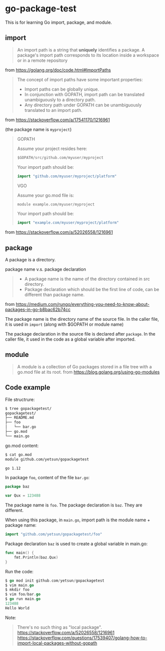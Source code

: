 # go-package-test

This is for learning Go import, package, and module.

## import

> An import path is a string that **uniquely** identifies a package. A package's import path corresponds to its location inside a workspace or in a remote repository

from https://golang.org/doc/code.html#ImportPaths

> The concept of import paths have some important properties:
>
> - Import paths can be globally unique.
> - In conjunction with GOPATH, import path can be translated unambiguously to a directory path.
> - Any directory path under GOPATH can be unambiguously translated to an import path.

from https://stackoverflow.com/a/17541170/1216961

(the package name is `myproject`)
> GOPATH
>
> Assume your project resides here:
>
>```go 
> $GOPATH/src/github.com/myuser/myproject
>```
>
>Your import path should be:
>
>```go 
> import "github.com/myuser/myproject/platform"
>```
>VGO
>
>Assume your go.mod file is:
>
>```go 
>module example.com/myuser/myproject
>```
>Your import path should be:
>
>```go 
>import "example.com/myuser/myproject/platform"
>```

from https://stackoverflow.com/a/52026558/1216961

## package

A package is a directory.

package name v.s. package declaration

> - A package name is the name of the directory contained in src directory.
> - Package declaration which should be the first line of code, can be different than package name.

from https://medium.com/rungo/everything-you-need-to-know-about-packages-in-go-b8bac62b74cc

The package name is the directory name of the source file. In the caller file, it is used in `import` (along with $GOPATH or module name)

The package declaration in the source file is declared after `package`. In the caller file, it used in the code as a global variable after imported.

## module

> A module is a collection of Go packages stored in a file tree with a go.mod file at its root.
from https://blog.golang.org/using-go-modules

## Code example

File structrure:

```bash
$ tree gopackagetest/
gopackagetest/
├── README.md
├── foo
│   └── bar.go
├── go.mod
└── main.go
```

go.mod content:

```bash
$ cat go.mod
module github.com/yetsun/gopackagetest

go 1.12
```

In package `foo`, content of the file `bar.go`:

```go
package baz

var Qux = 123488
```

The package name is `foo`. The package declaration is `baz`. They are different. 

When using this package, in `main.go`, import path is the module name + package name:

```go
import "github.com/yetsun/gopackagetest/foo"
```

Package declaration `baz` is used to create a global variable in main.go:

```go
func main() {
    fmt.Println(baz.Qux)
}
```

Run the code:

```go
$ go mod init github.com/yetsun/gopackagetest
$ vim main.go
$ mkdir foo
$ vim foo/bar.go
$ go run main.go
123488
Hello World
```

Note:
> There's no such thing as "local package".
https://stackoverflow.com/a/52026558/1216961
https://stackoverflow.com/questions/17539407/golang-how-to-import-local-packages-without-gopath
